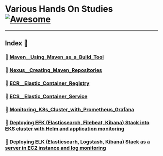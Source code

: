 Various Hands On Studies  [![Awesome](https://cdn.rawgit.com/sindresorhus/awesome/d7305f38d29fed78fa85652e3a63e154dd8e8829/media/badge.svg)](https://github.com/sindresorhus/awesome)
===============
<hr>

## Index 📜

### 🔖 [Maven__Using_Maven_as_a_Build_Tool](https://github.com/medipnegiz/Various_hands_on/tree/main/Maven__Using_Maven_as_a_Build_Tool)

### 🔖 [Nexus__Creating_Maven_Repositories](https://github.com/medipnegiz/Various_hands_on/tree/main/Nexus__Creating_Maven_Repositories)

### 🔖 [ECR__Elastic_Container_Registry](https://github.com/medipnegiz/Various_hands_on/tree/main/ECR__Elastic_Container_Registry)

### 🔖 [ECS__Elastic_Container_Service](https://github.com/medipnegiz/Various_hands_on/tree/main/ECS__Elastic_Container_Service)

### 🔖 [Monitoring_K8s_Cluster_with_Prometheus_Grafana](https://github.com/medipnegiz/Various_hands_on/tree/main/Monitoring_K8s_Cluster_with_Prometheus_Grafana)

### 🔖 [Deploying EFK (Elasticsearch, Filebeat, Kibana) Stack into EKS cluster with Helm and application monitoring](https://github.com/medipnegiz/Various_hands_on/tree/main/Deploying%20EFK%20(Elasticsearch%2C%20Filebeat%2C%20Kibana)%20Stack%20into%20EKS%20cluster%20with%20Helm%20and%20application%20monitoring)

### 🔖 [Deploying ELK (Elasticsearh, Logstash, Kibana) Stack as a server in EC2 instance and log monitoring]()
